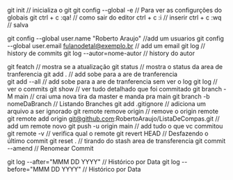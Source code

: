 git init                       // inicializa o git 
git config --global -e         // Para ver as configurções do globais git 
ctrl + c :qa!                 // como sair do editor
ctrl + c :i                   // inserir
ctrl + c :wq                 // salva

git config --global user.name  "Roberto Araujo"     //add um usuarios 
git config --global user.email fulanodetal@exemplo.br  // add um email 
git log                       // history de commits
git log --autor=nome-autor    // history do autor

git featch                     // mostra se a atualização 
git status                     // mostra o status da area de tranferencia
git add .                      // add sobe para a are de tranferencia  
git add --all                      // add sobe para a are de tranferencia  sem ver o log
git log                        // ver o commits 
git show                       // ver tudo detalhado que foi commitado
git branch -M main             // crai uma nova tira da master e manda pra main 
git branch -b nomeDaBranch     // Listando Branches
git add .gitignore             // adiciona um arquivo a ser ignorado
git remote remove origin       // remove o origin remote
git remote add origin git@github.com:RobertoAraujo/ListaDeCompas.git // add um remote novo
git push -u origin main       // add tudo o que vc commitou
git remote -v                 // verifica qual o remote
git revert HEAD               // Desfazendo o último commit
git reset .                   // tirando do stash area de transferencia
git commit --amend            // Renomear Commit
											
git log --after="MMM DD YYYY"    // Histórico por Data
git log --before="MMM DD YYYY" // Histórico por Data